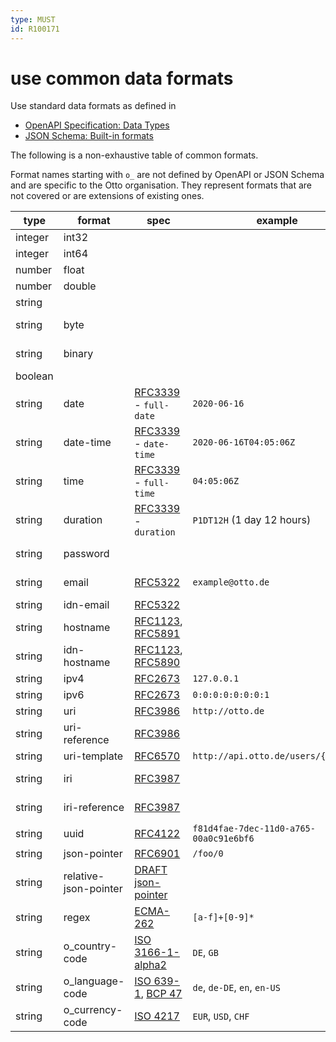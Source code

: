 ```yaml
---
type: MUST
id: R100171
---
```


# use common data formats

Use standard data formats as defined in

- [OpenAPI Specification: Data Types](http://spec.openapis.org/oas/v3.0.3#data-types)
- [JSON Schema: Built-in formats](https://json-schema.org/draft/2019-09/json-schema-validation.html#rfc.section.7.3)

The following is a non-exhaustive table of common formats.

Format names starting with `o_` are not defined by OpenAPI or JSON Schema and are specific to the Otto organisation.
They represent formats that are not covered or are extensions of existing ones.

| type    | format                | spec                                   | example                                | comment                         |
| ------- | --------------------- | -------------------------------------- | -------------------------------------- | ------------------------------- |
| integer | int32                 |                                        |                                        | signed 32 bits                  |
| integer | int64                 |                                        |                                        |                                 | signed 64 bits (a.k.a long) |
| number  | float                 |                                        |                                        |                                 |
| number  | double                |                                        |                                        |                                 |
| string  |                       |                                        |                                        |                                 |
| string  | byte                  |                                        |                                        | base64 encoded characters       |
| string  | binary                |                                        |                                        | any sequence of octets          |
| boolean |                       |                                        |                                        |                                 |
| string  | date                  | [RFC3339] - `full-date`                | `2020-06-16`                           | see also [date rule][rule-date] |
| string  | date-time             | [RFC3339] - `date-time`                | `2020-06-16T04:05:06Z`                 | see also [date rule][rule-date] |
| string  | time                  | [RFC3339] - `full-time`                | `04:05:06Z`                            | see also [date rule][rule-date] |
| string  | duration              | [RFC3339] - `duration`                 | `P1DT12H` (1 day 12 hours)             |                                 |
| string  | password              |                                        |                                        | a hint for processing/display   |
| string  | email                 | [RFC5322][rfc5322]                     | `example@otto.de`                      | internationalized email         |
| string  | idn-email             | [RFC5322][rfc5322]                     |                                        |                                 |
| string  | hostname              | [RFC1123][rfc1123], [RFC5891][rfc5891] |                                        | internationalized hostname      |
| string  | idn-hostname          | [RFC1123][rfc1123], [RFC5890][rfc5890] |                                        |                                 |
| string  | ipv4                  | [RFC2673][rfc2673]                     | `127.0.0.1`                            |                                 |
| string  | ipv6                  | [RFC2673][rfc2673]                     | `0:0:0:0:0:0:0:1`                      |                                 |
| string  | uri                   | [RFC3986][rfc3986]                     | `http://otto.de`                       |                                 |
| string  | uri-reference         | [RFC3986][rfc3986]                     |                                        |                                 |
| string  | uri-template          | [RFC6570][rfc6570]                     | `http://api.otto.de/users/{userId}`    |                                 |
| string  | iri                   | [RFC3987][rfc3987]                     |                                        | internationalized uri           |
| string  | iri-reference         | [RFC3987][rfc3987]                     |                                        | internationalized uri-reference |
| string  | uuid                  | [RFC4122][rfc4122]                     | `f81d4fae-7dec-11d0-a765-00a0c91e6bf6` |                                 |
| string  | json-pointer          | [RFC6901][rfc6901]                     | `/foo/0`                               |                                 |
| string  | relative-json-pointer | [DRAFT json-pointer][json-pointer]     |                                        |                                 |
| string  | regex                 | [ECMA-262][ecma-262]                   | `[a-f]+[0-9]*`                         |                                 |
| string  | o_country-code        | [ISO 3166-1-alpha2][iso3166-1-alpha2]  | `DE`, `GB`                             |                                 |
| string  | o_language-code       | [ISO 639-1][iso639-1], [BCP 47][bcp47] | `de`, `de-DE`, `en`, `en-US`           |                                 |
| string  | o_currency-code       | [ISO 4217][iso4217]                    | `EUR`, `USD`, `CHF`                    |                                 |

[rule-date]: ./5020_must-use-common-date-format.md
[rfc3339]: https://tools.ietf.org/html/rfc3339#section-5.6
[rfc5322]: https://tools.ietf.org/html/rfc5322#section-3.4.1
[rfc6531]: https://tools.ietf.org/html/rfc6531
[rfc1123]: https://tools.ietf.org/html/rfc1123#section-2.1
[rfc5891]: https://tools.ietf.org/html/rfc5891#section-4.4
[rfc5890]: https://tools.ietf.org/html/rfc5890#section-2.3.2.3
[rfc2673]: https://tools.ietf.org/html/rfc2673#section-3.2
[rfc3986]: https://tools.ietf.org/html/rfc3986
[rfc3987]: https://tools.ietf.org/html/rfc3987
[rfc6901]: https://tools.ietf.org/html/rfc6901#section-5
[json-pointer]: https://tools.ietf.org/html/draft-handrews-relative-json-pointer-02
[ecma-262]: https://www.ecma-international.org/publications/files/ECMA-ST/Ecma-262.pdf
[rfc6570]: https://tools.ietf.org/html/rfc6570
[rfc4122]: https://tools.ietf.org/html/rfc4122
[iso3166-1-alpha2]: https://www.iso.org/iso-3166-country-codes.html
[iso639-1]: https://www.loc.gov/standards/iso639-2/php/English_list.php
[bcp47]: https://tools.ietf.org/html/bcp47
[iso4217]: https://www.currency-iso.org/en/home/tables/table-a1.html
